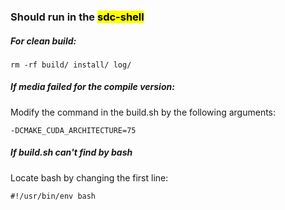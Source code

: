 ### Should run in the <mark>**sdc-shell**</mark>

##### For clean build:

```
rm -rf build/ install/ log/
```

##### If media failed for the compile version:

Modify the command in the build.sh by the following arguments:

```
-DCMAKE_CUDA_ARCHITECTURE=75
```


##### If **build.sh** can't find by bash

Locate bash by changing the first line:
```
#!/usr/bin/env bash
```